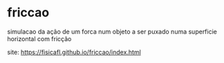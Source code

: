 # friccao

simulacao da ação de um forca num objeto a ser puxado numa superficie horizontal com fricção

site: https://fisicafl.github.io/friccao/index.html